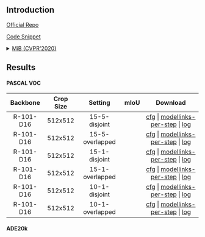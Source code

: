 ## Introduction

<a href="https://github.com/fcdl94/MiB">Official Repo</a>

<a href="https://github.com/SegmentationBLWX/cssegmentation/blob/main/csseg/modules/runners/mib.py">Code Snippet</a>

<details>
<summary align="left"><a href="https://arxiv.org/pdf/2002.00718.pdf">MiB (CVPR'2020)</a></summary>

```latex
@inproceedings{cermelli2020modeling,
  title={Modeling the background for incremental learning in semantic segmentation},
  author={Cermelli, Fabio and Mancini, Massimiliano and Bulo, Samuel Rota and Ricci, Elisa and Caputo, Barbara},
  booktitle={Proceedings of the IEEE/CVF Conference on Computer Vision and Pattern Recognition},
  pages={9233--9242},
  year={2020}
}
```

</details>


## Results

#### PASCAL VOC

| Backbone    | Crop Size  | Setting                             | mIoU   | Download                                                                                                                                                                                                                                                                                                                                                                                       |
| :-:         | :-:        | :-:                                 | :-:    | :-:                                                                                                                                                                                                                                                                                                                                                                                            |
| R-101-D16   | 512x512    | 15-5-disjoint                       |        | [cfg]() &#124; [modellinks-per-step]() &#124; [log]()    |
| R-101-D16   | 512x512    | 15-5-overlapped                     |        | [cfg]() &#124; [modellinks-per-step]() &#124; [log]()    |
| R-101-D16   | 512x512    | 15-1-disjoint                       |        | [cfg]() &#124; [modellinks-per-step]() &#124; [log]()    |
| R-101-D16   | 512x512    | 15-1-overlapped                     |        | [cfg]() &#124; [modellinks-per-step]() &#124; [log]()    |
| R-101-D16   | 512x512    | 10-1-disjoint                       |        | [cfg]() &#124; [modellinks-per-step]() &#124; [log]()    |
| R-101-D16   | 512x512    | 10-1-overlapped                     |        | [cfg]() &#124; [modellinks-per-step]() &#124; [log]()    |

#### ADE20k

